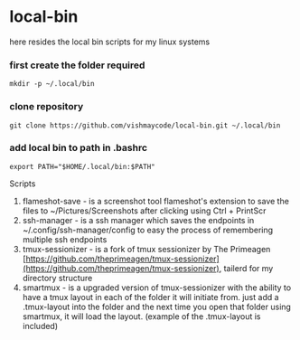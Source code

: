 # local-bin
here resides the local bin scripts for my linux systems

### first create the folder required

```shell
mkdir -p ~/.local/bin
```

### clone repository

```shell
git clone https://github.com/vishmaycode/local-bin.git ~/.local/bin
```

### add local bin to path in .bashrc

```shell
export PATH="$HOME/.local/bin:$PATH"
```


Scripts
1. flameshot-save - is a screenshot tool flameshot's extension to save the files to ~/Pictures/Screenshots after clicking using Ctrl + PrintScr
2. ssh-manager - is a ssh manager which saves the endpoints in ~/.config/ssh-manager/config to easy the process of remembering multiple ssh endpoints
3. tmux-sessionizer - is a fork of tmux sessionizer by The Primeagen [https://github.com/theprimeagen/tmux-sessionizer](https://github.com/theprimeagen/tmux-sessionizer), tailerd for my directory structure
4. smartmux - is a upgraded version of tmux-sessionizer with the ability to have a tmux layout in each of the folder it will initiate from.
just add a .tmux-layout into the folder and the next time you open that folder using smartmux, it will load the layout. (example of the .tmux-layout is included)
